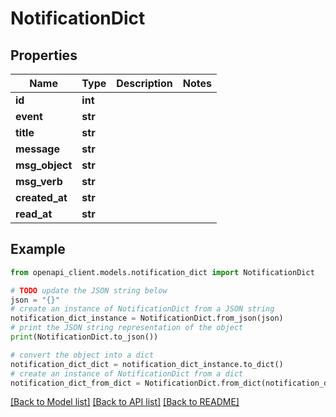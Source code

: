 # NotificationDict


## Properties

Name | Type | Description | Notes
------------ | ------------- | ------------- | -------------
**id** | **int** |  | 
**event** | **str** |  | 
**title** | **str** |  | 
**message** | **str** |  | 
**msg_object** | **str** |  | 
**msg_verb** | **str** |  | 
**created_at** | **str** |  | 
**read_at** | **str** |  | 

## Example

```python
from openapi_client.models.notification_dict import NotificationDict

# TODO update the JSON string below
json = "{}"
# create an instance of NotificationDict from a JSON string
notification_dict_instance = NotificationDict.from_json(json)
# print the JSON string representation of the object
print(NotificationDict.to_json())

# convert the object into a dict
notification_dict_dict = notification_dict_instance.to_dict()
# create an instance of NotificationDict from a dict
notification_dict_from_dict = NotificationDict.from_dict(notification_dict_dict)
```
[[Back to Model list]](../README.md#documentation-for-models) [[Back to API list]](../README.md#documentation-for-api-endpoints) [[Back to README]](../README.md)


